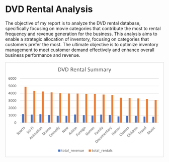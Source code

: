 # DVD Rental Analysis

The objective of my report is to analyze the DVD rental database, specifically focusing on movie categories that contribute the most to rental frequency and revenue generation for the business. This analysis aims to enable a strategic allocation of inventory, focusing on categories that customers prefer the most. The ultimate objective is to optimize inventory management to meet customer demand effectively and enhance overall business performance and revenue.

![visualized data](https://raw.githubusercontent.com/Sowatee/dvdrental_analysis/main/dvd_rental_summary.png?token=GHSAT0AAAAAACPVV5AOAPA5MNNO2TFRNAUSZPWICJA)
